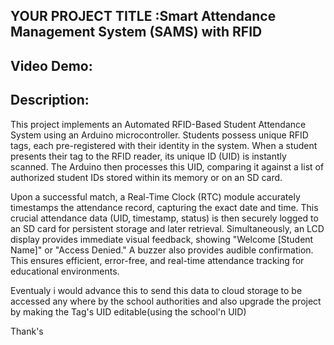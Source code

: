 ## YOUR PROJECT TITLE :Smart Attendance Management System (SAMS) with RFID

## Video Demo:  <URL HERE>

## Description:
This project implements an Automated RFID-Based Student Attendance System using an Arduino microcontroller. 
Students possess unique RFID tags, each pre-registered with their identity in the system. 
When a student presents their tag to the RFID reader, its unique ID (UID) is instantly scanned. The Arduino then processes this UID, 
comparing it against a list of authorized student IDs stored within its memory or on an SD card.

Upon a successful match, a Real-Time Clock (RTC) module accurately timestamps the attendance record, capturing the exact date and time.
This crucial attendance data (UID, timestamp, status) is then securely logged to an SD card for persistent storage and later retrieval. 
Simultaneously, an LCD display provides immediate visual feedback, showing "Welcome [Student Name]" or "Access Denied." 
A buzzer also provides audible confirmation. This ensures efficient, error-free, and real-time attendance tracking for educational environments.

Eventualy i would advance this to send this data to cloud storage to be accessed any where by the school authorities and also upgrade the project by making the Tag's UID editable(using the school'n UID)


Thank's 
